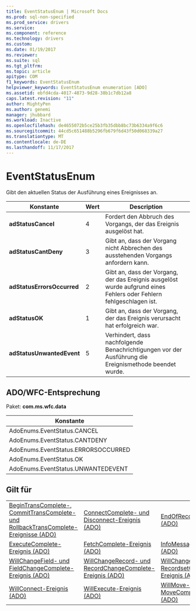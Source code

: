 ```yaml
---
title: EventStatusEnum | Microsoft Docs
ms.prod: sql-non-specified
ms.prod_service: drivers
ms.service: 
ms.component: reference
ms.technology: drivers
ms.custom: 
ms.date: 01/19/2017
ms.reviewer: 
ms.suite: sql
ms.tgt_pltfrm: 
ms.topic: article
apitype: COM
f1_keywords: EventStatusEnum
helpviewer_keywords: EventStatusEnum enumeration [ADO]
ms.assetid: ebfd4cda-4017-4873-9d28-38b1c7db12a8
caps.latest.revision: "11"
author: MightyPen
ms.author: genemi
manager: jhubbard
ms.workload: Inactive
ms.openlocfilehash: de4655072b5ce25b3fb35dbb8bc73b6334a9f6c6
ms.sourcegitcommit: 44cd5c651488b5296fb679f6d43f50d068339a27
ms.translationtype: MT
ms.contentlocale: de-DE
ms.lasthandoff: 11/17/2017
---
```

# <a name="eventstatusenum"></a>EventStatusEnum
Gibt den aktuellen Status der Ausführung eines Ereignisses an.  
  
|Konstante|Wert|Description|  
|--------------|-----------|-----------------|  
|**adStatusCancel**|4|Fordert den Abbruch des Vorgangs, der das Ereignis ausgelöst hat.|  
|**adStatusCantDeny**|3|Gibt an, dass der Vorgang nicht Abbrechen des ausstehenden Vorgangs anfordern kann.|  
|**adStatusErrorsOccurred**|2|Gibt an, dass der Vorgang, der das Ereignis ausgelöst wurde aufgrund eines Fehlers oder Fehlern fehlgeschlagen ist.|  
|**adStatusOK**|1|Gibt an, dass der Vorgang, der das Ereignis verursacht hat erfolgreich war.|  
|**adStatusUnwantedEvent**|5|Verhindert, dass nachfolgende Benachrichtigungen vor der Ausführung die Ereignismethode beendet wurde.|  
  
## <a name="adowfc-equivalent"></a>ADO/WFC-Entsprechung  
 Paket: **com.ms.wfc.data**  
  
|Konstante|  
|--------------|  
|AdoEnums.EventStatus.CANCEL|  
|AdoEnums.EventStatus.CANTDENY|  
|AdoEnums.EventStatus.ERRORSOCCURRED|  
|AdoEnums.EventStatus.OK|  
|AdoEnums.EventStatus.UNWANTEDEVENT|  
  
## <a name="applies-to"></a>Gilt für  
  
||||  
|-|-|-|  
|[BeginTransComplete-, CommitTransComplete- und RollbackTransComplete-Ereignisse (ADO)](../../../ado/reference/ado-api/begintranscomplete-committranscomplete-and-rollbacktranscomplete-events-ado.md)|[ConnectComplete- und Disconnect-Ereignis (ADO)](../../../ado/reference/ado-api/connectcomplete-and-disconnect-events-ado.md)|[EndOfRecordset-Ereignis (ADO)](../../../ado/reference/ado-api/endofrecordset-event-ado.md)|  
|[ExecuteComplete-Ereignis (ADO)](../../../ado/reference/ado-api/executecomplete-event-ado.md)|[FetchComplete-Ereignis (ADO)](../../../ado/reference/ado-api/fetchcomplete-event-ado.md)|[InfoMessage-Ereignis (ADO)](../../../ado/reference/ado-api/infomessage-event-ado.md)|  
|[WillChangeField- und FieldChangeComplete-Ereignis (ADO)](../../../ado/reference/ado-api/willchangefield-and-fieldchangecomplete-events-ado.md)|[WillChangeRecord- und RecordChangeComplete-Ereignis (ADO)](../../../ado/reference/ado-api/willchangerecord-and-recordchangecomplete-events-ado.md)|[WillChangeRecordset- und RecordsetChangeComplete-Ereignis (ADO)](../../../ado/reference/ado-api/willchangerecordset-and-recordsetchangecomplete-events-ado.md)|  
|[WillConnect-Ereignis (ADO)](../../../ado/reference/ado-api/willconnect-event-ado.md)|[WillExecute-Ereignis (ADO)](../../../ado/reference/ado-api/willexecute-event-ado.md)|[WillMove- und MoveComplete-Ereignis (ADO)](../../../ado/reference/ado-api/willmove-and-movecomplete-events-ado.md)|
